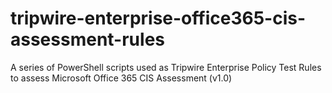 # tripwire-enterprise-office365-cis-assessment-rules
A series of PowerShell scripts used as Tripwire Enterprise Policy Test Rules to assess Microsoft Office 365 CIS Assessment (v1.0)
